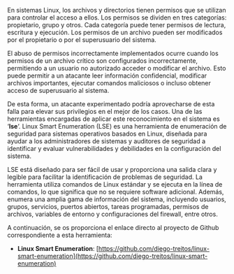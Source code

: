 En sistemas Linux, los archivos y directorios tienen permisos que se utilizan para controlar el acceso a ellos. Los permisos se dividen en tres categorías: propietario, grupo y otros. Cada categoría puede tener permisos de lectura, escritura y ejecución. Los permisos de un archivo pueden ser modificados por el propietario o por el superusuario del sistema.

El abuso de permisos incorrectamente implementados ocurre cuando los permisos de un archivo crítico son configurados incorrectamente, permitiendo a un usuario no autorizado acceder o modificar el archivo. Esto puede permitir a un atacante leer información confidencial, modificar archivos importantes, ejecutar comandos maliciosos o incluso obtener acceso de superusuario al sistema.

De esta forma, un atacante experimentado podría aprovecharse de esta falla para elevar sus privilegios en el mejor de los casos. Una de las herramientas encargadas de aplicar este reconocimiento en el sistema es ‘**lse**‘. Linux Smart Enumeration (LSE) es una herramienta de enumeración de seguridad para sistemas operativos basados en Linux, diseñada para ayudar a los administradores de sistemas y auditores de seguridad a identificar y evaluar vulnerabilidades y debilidades en la configuración del sistema.

LSE está diseñado para ser fácil de usar y proporciona una salida clara y legible para facilitar la identificación de problemas de seguridad. La herramienta utiliza comandos de Linux estándar y se ejecuta en la línea de comandos, lo que significa que no se requiere software adicional. Además, enumera una amplia gama de información del sistema, incluyendo usuarios, grupos, servicios, puertos abiertos, tareas programadas, permisos de archivos, variables de entorno y configuraciones del firewall, entre otros.

A continuación, se os proporciona el enlace directo al proyecto de Github correspondiente a esta herramienta:

- **Linux Smart Enumeration**: [https://github.com/diego-treitos/linux-smart-enumeration](https://github.com/diego-treitos/linux-smart-enumeration)